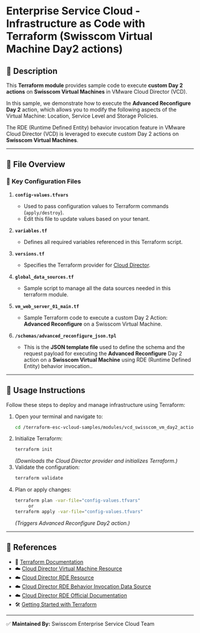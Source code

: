 # Enterprise Service Cloud - Infrastructure as Code with Terraform (Swisscom Virtual Machine Day2 actions)
## 🌟 Description
This **Terraform module** provides sample code to execute **custom Day 2 actions** on **Swisscom Virtual Machines** in VMware Cloud Director (VCD).

In this sample, we demonstrate how to execute the **Advanced Reconfigure Day 2** action, which allows you to modify the following aspects of the Virtual Machine: Location, Service Level and Storage Policies.

The RDE (Runtime Defined Entity) behavior invocation feature in VMware Cloud Director (VCD) is leveraged to execute custom Day 2 actions on **Swisscom Virtual Machines**.

---

## 📂 File Overview
### 🔧 **Key Configuration Files**

1. **`config-values.tfvars`**  
   - Used to pass configuration values to Terraform commands (`apply/destroy`).
   - Edit this file to update values based on your tenant.

2. **`variables.tf`**  
   - Defines all required variables referenced in this Terraform script.

3. **`versions.tf`**  
   - Specifies the Terraform provider for [Cloud Director](https://github.com/terraform-providers/terraform-provider-vcd).

4. **`global_data_sources.tf`**  
   - Sample script to manage all the data sources needed in this terraform module.

4. **`vm_web_server_01_main.tf`**  
   - Sample Terraform code to execute a custom Day 2 Action: **Advanced Reconfigure** on a Swisscom Virtual Machine.

4. **`/schemas/advanced_reconfigure_json.tpl`**  
   - This is the **JSON template file** used to define the schema and the request payload for executing the **Advanced Reconfigure** Day 2 action on a **Swisscom Virtual Machine** using RDE (Runtime Defined Entity) behavior invocation..          

---

## 🚀 Usage Instructions
Follow these steps to deploy and manage infrastructure using Terraform:

1. Open your terminal and navigate to:
   ```bash
   cd /terraform-esc-vcloud-samples/modules/vcd_swisscom_vm_day2_actions
   ```
2. Initialize Terraform:
   ```bash
   terraform init
   ```
   _(Downloads the Cloud Director provider and initializes Terraform.)_
3. Validate the configuration:
   ```bash
   terraform validate
   ```
4. Plan or apply changes:
   ```bash
   terraform plan -var-file="config-values.tfvars"
        or
   terraform apply -var-file="config-values.tfvars" 
   ```
   _(Triggers Advanced Reconfigure Day2 action.)_

---

## 🔗 References
- 📖 [Terraform Documentation](https://www.terraform.io/)
- ☁️  [Cloud Director Virtual Machine Resource](https://registry.terraform.io/providers/vmware/vcd/latest/docs/resources/vm)
- ☁️  [Cloud Director RDE Resource](https://registry.terraform.io/providers/vmware/vcd/latest/docs/resources/rde)
- ☁️  [Cloud Director RDE Behavior Invocation Data Source](https://registry.terraform.io/providers/vmware/vcd/latest/docs/data-sources/rde_behavior_invocation)
- ☁️  [Cloud Director RDE Official Documentation](https://techdocs.broadcom.com/us/en/vmware-cis/cloud-director/vmware-cloud-director/10-6/vcd-ext-developer-guide/extensibility-platform-defined-entities-defined-entities-overview.html)
- 🛠 [Getting Started with Terraform](https://learn.hashicorp.com/terraform/getting-started/install)


---

✅ **Maintained By:** Swisscom Enterprise Service Cloud Team